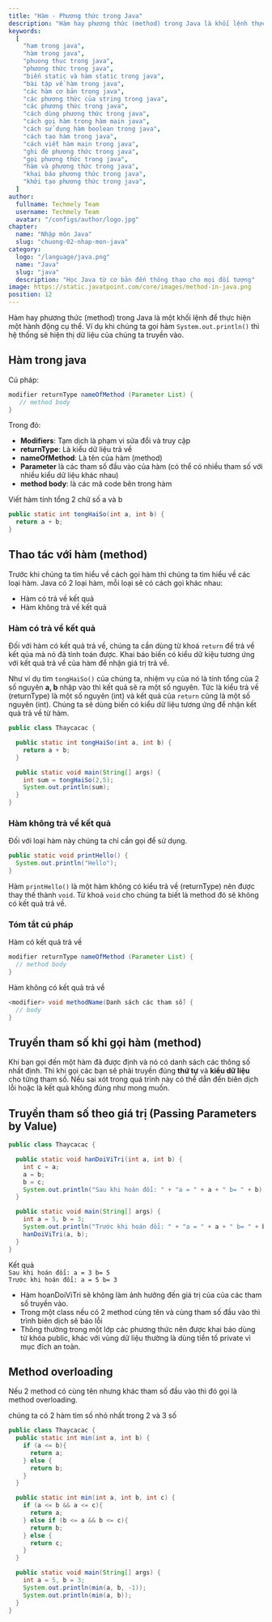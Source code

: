 ```yaml
---
title: "Hàm - Phương thức trong Java"
description: "Hàm hay phương thức (method) trong Java là khối lệnh thực hiện các chức năng, các hành vi xử lý của lớp lên vùng dữ liệu."
keywords:
  [
    "ham trong java",
    "hàm trong java",
    "phuong thuc trong java",
    "phương thức trong java",
    "biến static và hàm static trong java",
    "bài tập về hàm trong java",
    "các hàm cơ bản trong java",
    "các phương thức của string trong java",
    "các phương thức trong java",
    "cách dùng phương thức trong java",
    "cách gọi hàm trong hàm main java",
    "cách sử dụng hàm boolean trong java",
    "cách tạo hàm trong java",
    "cách viết hàm main trong java",
    "ghi đè phương thức trong java",
    "gọi phương thức trong java",
    "hàm và phương thức trong java",
    "khai báo phương thức trong java",
    "khởi tạo phương thức trong java",
  ]
author:
  fullname: Techmely Team
  username: Techmely Team
  avatar: "/configs/author/logo.jpg"
chapter:
  name: "Nhập môn Java"
  slug: "chuong-02-nhap-mon-java"
category:
  logo: "/language/java.png"
  name: "Java"
  slug: "java"
  description: "Học Java từ cơ bản đến thông thạo cho mọi đối tượng"
image: https://static.javatpoint.com/core/images/method-in-java.png
position: 12
---
```


Hàm hay phương thức (method) trong Java là một khối lệnh để thực hiện một hành động cụ thể. Ví dụ khi chúng ta gọi hàm `System.out.println()` thì hệ thống sẽ hiện thị dữ liệu của chúng ta truyền vào.

## Hàm trong java

Cú pháp:

```java
modifier returnType nameOfMethod (Parameter List) {
   // method body
}
```

Trong đó:

- **Modifiers**: Tạm dịch là phạm vi sửa đổi và truy cập
- **returnType**: Là kiểu dữ liệu trả về
- **nameOfMethod**: Là tên của hàm (method)
- **Parameter** là các tham số đầu vào của hàm (có thể có nhiều tham số với nhiều kiểu dữ liệu khác nhau)
- **method body**: là các mã code bên trong hàm

<div class="example">Viết hàm tính tổng 2 chữ số a và b</div>

```java
public static int tongHaiSo(int a, int b) {
  return a + b;
}
```

## Thao tác với hàm (method)

Trước khi chúng ta tìm hiểu về cách gọi hàm thì chúng ta tìm hiểu về các loại hàm. Java có 2 loại hàm, mỗi loại sẽ có cách gọi khác nhau:

- Hàm có trả về kết quả
- Hàm không trả về kết quả

### Hàm có trả về kết quả

Đối với hàm có kết quả trả về, chúng ta cần dùng từ khoá `return` để trả về kết qủa mà nó đã tính toán được. Khai báo biến có kiểu dữ kiệu tương ứng với kết quả trả về của hàm để nhận giá trị trả về.

Như ví dụ tìm `tongHaiSo()` của chúng ta, nhiệm vụ của nó là tính tổng của 2 số nguyên **a, b** nhập vào thì kết quả sẽ ra một số nguyên. Tức là kiểu trả về (returnType) là một số nguyên (int) và kết quả của `return` cũng là một số nguyên (int). Chúng ta sẽ dùng biến có kiểu dữ liệu tương ứng để nhận kết quả trả về từ hàm.

<div class="example"></div>

```java
public class Thaycacac {

  public static int tongHaiSo(int a, int b) {
    return a + b;
  }

  public static void main(String[] args) {
    int sum = tongHaiSo(2,5);
    System.out.println(sum);
  }
}
```

### Hàm không trả về kết quả

Đối với loại hàm này chúng ta chỉ cần gọi để sử dụng.

<div class="example"></div>

```java
public static void printHello() {
  System.out.println("Hello");
}
```

Hàm `printHello()` là một hàm không có kiểu trả về (returnType) nên được thay thế thành `void`. Từ khoá `void` cho chúng ta biết là method đó sẽ không có kết quả trả về.

### Tóm tắt cú pháp

Hàm có kết quả trả về

```java
modifier returnType nameOfMethod (Parameter List) {
  // method body
}
```

Hàm không có kết quả trả về

```java
<modifier> void methodName(Danh sách các tham số) {
  // body
}
```

## Truyền tham số khi gọi hàm (method)

Khi bạn gọi đến một hàm đã được định và nó có danh sách các thông số nhất định. Thì khi gọi các bạn sẽ phải truyền đúng **thứ tự** và **kiểu dữ liệu** cho từng tham số. Nếu sai xót trong quá trình này có thể dẫn đến biên dịch lỗi hoặc là kết quả không đúng như mong muốn.

## Truyền tham số theo giá trị (Passing Parameters by Value)

<div class="example"></div>

```java
public class Thaycacac {

  public static void hanDoiViTri(int a, int b) {
    int c = a;
    a = b;
    b = c;
    System.out.println("Sau khi hoán đổi: " + "a = " + a + " b= " + b);
  }

  public static void main(String[] args) {
    int a = 5, b = 3;
    System.out.println("Trước khi hoán đổi: " + "a = " + a + " b= " + b);
    hanDoiViTri(a, b);
  }
}
```

<div class="window">
  <div class="window-header">
    <div class="action-buttons"></div>
    <span class="title-popup">Kết quả</span>
  </div>
  <div class="window-body">
    <code>Sau khi hoán đổi: a = 3 b= 5</code><br/>
    <code>Trước khi hoán đổi: a = 5 b= 3</code>
  </div>
</div>

<div class="note">
  <ul>
    <li>Hàm hoanDoiViTri sẽ không làm ảnh hưởng đến giá trị của của các tham số truyền vào.</li>
    <li>Trong một class nếu có 2 method cùng tên và cùng tham số đầu vào thì trình biên dịch sẽ báo lỗi</li>
    <li>Thông thường trong một lớp các phương thức nên được khai báo dùng từ khóa public, khác với vùng dữ liệu thường là dùng tiền tố private vì mục đích an toàn.</li>
  </ul>
</div>

## Method overloading

Nếu 2 method có cùng tên nhưng khác tham số đầu vào thì đó gọi là method overloading.

<div class="example">
  chúng ta có 2 hàm tìm số nhỏ nhất trong 2 và 3 số
</div>

```java
public class Thaycacac {
  public static int min(int a, int b) {
    if (a <= b){
      return a;
    } else {
      return b;
    }
  }

  public static int min(int a, int b, int c) {
    if (a <= b && a <= c){
      return a;
    } else if (b <= a && b <= c){
      return b;
    } else {
      return c;
    }
  }

  public static void main(String[] args) {
    int a = 5, b = 3;
    System.out.println(min(a, b, -1));
    System.out.println(min(a, b));
  }
}
```
